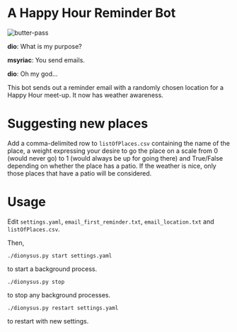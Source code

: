 # A Happy Hour Reminder Bot

![butter-pass](https://coubsecure-s.akamaihd.net/get/b56/p/coub/simple/cw_timeline_pic/13c249557a5/32028402520b27a9e0bff/med_1433953458_image.jpg)

**dio**: What is my purpose?

**msyriac**: You send emails.

**dio**: Oh my god...

This bot sends out a reminder email with a randomly chosen location for a Happy Hour meet-up. It now has weather awareness.

# Suggesting new places

Add a comma-delimited row to `listOfPlaces.csv` containing the name of the
place, a weight expressing your desire to go the place on a scale from 0
(would never go) to 1 (would always be up for going there) and True/False
depending on whether the place has a patio. If the weather is nice, only
those places that have a patio will be considered.

# Usage

Edit `settings.yaml`, `email_first_reminder.txt`, `email_location.txt` and `listOfPlaces.csv`.

Then,


```
./dionysus.py start settings.yaml
```

to start a background process.

```
./dionysus.py stop
```

to stop any background processes.

```
./dionysus.py restart settings.yaml
```

to restart with new settings.
